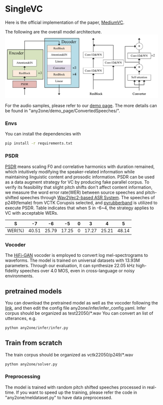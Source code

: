 # SingleVC

Here is the official implementation of the paper, [MediumVC](https).

The following are the overall model architecture.
![Model architecture](any2one/demo_page/image/any2one.png)

For the audio samples, please refer to our [demo page](https://brightgu.github.io/SingleVC/). The more details can be found in "any2one/demo_page/ConvertedSpeeches/".

### Envs
You can install the dependencies with
```bash
pip install -r requirements.txt
```

### PSDR
[PSDR](http://www.guitarpitchshifter.com/algorithm.html) means scaling F0 and correlative harmonics with duration remained, which intuitively modifying the speaker-related information while maintaining linguistic content and prosodic information. PSDR can be used as a data augment strategy for VC by producing fake parallel corpus. To verify its feasibility that slight pitch shifts don't affect content information,  we measure the word error rate(WER) between source speeches and pitch-shifted speeches through [Wav2Vec2-based ASR System](https://github.com/huggingface/transformers). The speeches of p249(female) from VCTK Corupsis selected, and [pyrubberband](https://github.com/bmcfee/pyrubberband) is utilized to  execute PSDR. Table indicates that when S in -6~4, the strategy applies to VC with acceptable WERs.

| S | -7 | -6 | -5 |0 | 3| 4 | 5 |
| :------:| :------: | :------: |:------: |:------: |:------: |:------: |:------: |
| WER(%) | 40.51 | 25.79 |17.25 |0 |17.27 |25.21 |48.14 |


### Vocoder
The [HiFi-GAN](https://github.com/jik876/hifi-gan) vocoder is employed to convert log mel-spectrograms to waveforms. The model is trained on universal datasets with 13.93M parameters. Through our evaluation, it can synthesize 22.05 kHz high-fidelity speeches over 4.0 MOS, even in cross-language or noisy environments.

## pretrained models
You can download the pretrained model as well as the vocoder following the [link](https://drive.google.com/file/d/1yV9cCne7piqBI9vng13JDdLuRlMkTbZR/view?usp=sharing), and then edit the config file any2one/infer/infer_config.yaml.  Infer corpus should be organized as test22050/*.wav
You can convert an list of  utterances, e.g.
```bash
python any2one/infer/infer.py
```
## Train from scratch
The train corpus should be organized as vctk22050/p249/*.wav
```bash
python any2one/solver.py
```
### Preprocessing
The model is trained with random pitch shifted speeches processed in real-time. If you want to speed up the training, please refer the code in "any2one/meldataset.py" to have data preprocessed.
